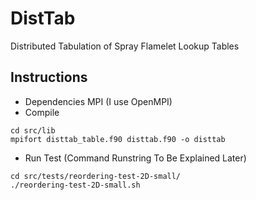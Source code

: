 # DistTab
Distributed Tabulation of Spray Flamelet Lookup Tables

## Instructions
* Dependencies
MPI (I use OpenMPI)
* Compile
```shell
cd src/lib
mpifort disttab_table.f90 disttab.f90 -o disttab
```

* Run Test (Command Runstring To Be Explained Later)
```shell
cd src/tests/reordering-test-2D-small/
./reordering-test-2D-small.sh
```

